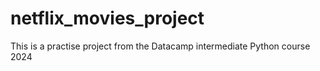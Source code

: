 # netflix_movies_project
This is a practise project from the Datacamp intermediate Python course 2024
